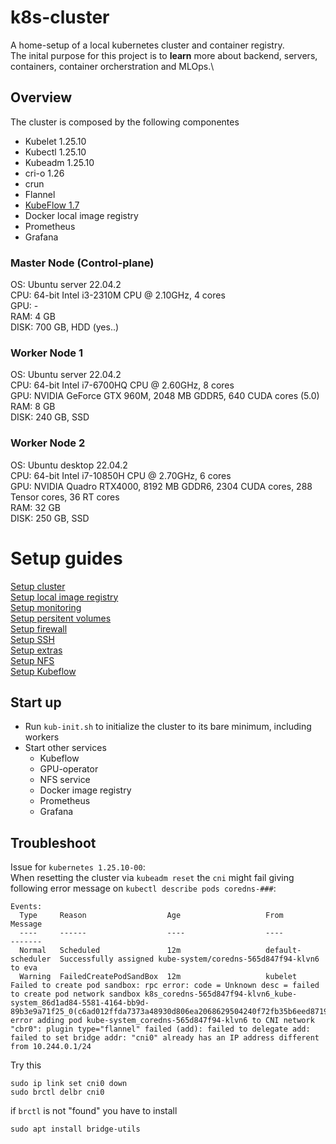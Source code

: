 # k8s-cluster
A home-setup of a local kubernetes cluster and container registry.\
The inital purpose for this project is to __learn__ more about backend, servers, containers, container orcherstration and MLOps.\

## Overview
The cluster is composed by the following componentes
- Kubelet 1.25.10
- Kubectl 1.25.10
- Kubeadm 1.25.10
- cri-o 1.26
- crun
- Flannel
- [KubeFlow 1.7](manifests/kubeflow/manifests)
- Docker local image registry
- Prometheus
- Grafana

### Master Node (Control-plane)
OS: Ubuntu server 22.04.2\
CPU: 64-bit Intel i3-2310M CPU @ 2.10GHz, 4 cores \
GPU: - \
RAM: 4 GB \
DISK: 700 GB, HDD (yes..)


### Worker Node 1
OS: Ubuntu server 22.04.2 \
CPU: 64-bit Intel i7-6700HQ CPU @ 2.60GHz, 8 cores \
GPU: NVIDIA GeForce GTX 960M, 2048 MB GDDR5, 640 CUDA cores (5.0) \
RAM: 8 GB \
DISK: 240 GB, SSD


### Worker Node 2 
OS: Ubuntu desktop 22.04.2 \
CPU: 64-bit Intel i7-10850H CPU @ 2.70GHz, 6 cores \
GPU: NVIDIA Quadro RTX4000, 8192 MB GDDR6, 2304 CUDA cores, 288 Tensor cores, 36 RT cores \
RAM: 32 GB \
DISK: 250 GB, SSD


# Setup guides
[Setup cluster](setup/setup_cluster.md)\
[Setup local image registry](setup/setup_registry.md)\
[Setup monitoring](setup/setup_prometheus.md)\
[Setup persitent volumes](setup/setup_persitentvolumes.md)\
[Setup firewall](setup/setup_firewall.md)\
[Setup SSH](setup/setup_ssh.md)\
[Setup extras](setup/setup_extra.md)\
[Setup NFS](setup/setup_nfs.md)\
[Setup Kubeflow](setup/setup_kubeflow.md)



## Start up
- Run `kub-init.sh` to initialize the cluster to its bare minimum, including workers
- Start other services
  - Kubeflow
  - GPU-operator
  - NFS service
  - Docker image registry
  - Prometheus
  - Grafana


## Troubleshoot
Issue for `kubernetes 1.25.10-00`: \
When resetting the cluster via `kubeadm reset` the `cni` might fail giving following error message on `kubectl describe pods coredns-###`:
```
Events:
  Type     Reason                  Age                   From               Message
  ----     ------                  ----                  ----               -------
  Normal   Scheduled               12m                   default-scheduler  Successfully assigned kube-system/coredns-565d847f94-klvn6 to eva
  Warning  FailedCreatePodSandBox  12m                   kubelet            Failed to create pod sandbox: rpc error: code = Unknown desc = failed to create pod network sandbox k8s_coredns-565d847f94-klvn6_kube-system_86d1ad84-5581-4164-bb9d-89b3e9a71f25_0(c6ad012ffda7373a48930d806ea2068629504240f72fb35b6eed87197fff194f): error adding pod kube-system_coredns-565d847f94-klvn6 to CNI network "cbr0": plugin type="flannel" failed (add): failed to delegate add: failed to set bridge addr: "cni0" already has an IP address different from 10.244.0.1/24
```
Try this
```
sudo ip link set cni0 down
sudo brctl delbr cni0  
```
if `brctl` is not "found" you have to install 
```
sudo apt install bridge-utils
```
